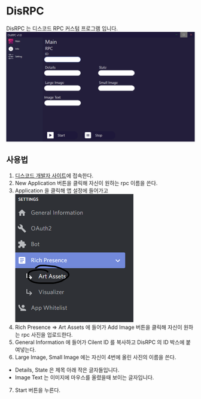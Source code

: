 # DisRPC
DisRPC 는 디스코드 RPC 커스텀 프로그램 입니다. <br>
<img src="Image/Discord RPC v1.0.png">

## 사용법
1. [디스코드 개발자 사이트](https://discord.com/developers/applications)에 접속한다. <br>
2. New Application 버튼을 클릭해 자신이 원하는 rpc 이름을 쓴다. <br>
3. Application 을 클릭해 앱 설정에 들어가고 <br>
<img src="1.png"> <br>
4. Rich Presence => Art Assets 에 들어가 Add Image 버튼을 클릭해 자신이 원하는 rpc 사진을 업로드한다.
5. General Information 에 들어가 Cilent ID 를 복사하고 DisRPC 의 ID 박스에 붙여넣는다.
6. Large Image, Small Image 에는 자신이 4번에 올린 사진의 이름을 쓴다.
- Details, State 은 제목 아래 작은 글자들입니다.
- Image Text 는 이미지에 마우스를 올렸을때 보이는 글자입니다.
7. Start 버튼을 누른다.
